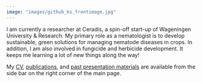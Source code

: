 ```yaml
---
image: "images/github_ks_frontimage.jpg"
---
```

 

I am currently a researcher at Ceradis, a spin-off start-up of Wageningen University & Research. My primary role as a nematologist is to develop sustainable, green solutions for managing nematode diseases in crops. In addition, I am also involved in fungicide and herbicide development. It keeps me learning a lot of new things along the way!  

My [CV](./cv/), [publications](./publication/), and [past presentation materials](./material/) are available from the side bar on the right corner of the main page.
 
